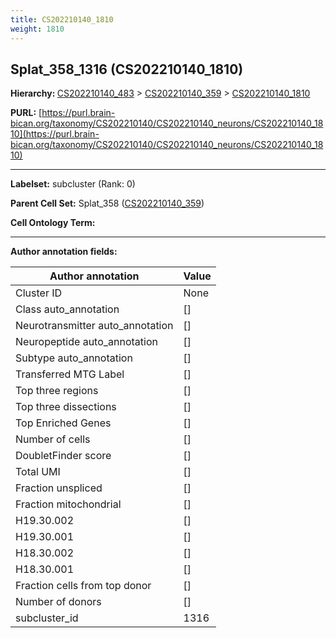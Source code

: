 ```yaml
---
title: CS202210140_1810
weight: 1810
---
```

## Splat_358_1316 (CS202210140_1810)
<b>Hierarchy: </b>
[CS202210140_483](../CS202210140_483) >
[CS202210140_359](../CS202210140_359) >
[CS202210140_1810](../CS202210140_1810)

**PURL:** [https://purl.brain-bican.org/taxonomy/CS202210140/CS202210140_neurons/CS202210140_1810](https://purl.brain-bican.org/taxonomy/CS202210140/CS202210140_neurons/CS202210140_1810)

---


**Labelset:** subcluster (Rank: 0)

**Parent Cell Set:** Splat_358 ([CS202210140_359](../CS202210140_359))



**Cell Ontology Term:** 

[MARKER GENES.]: #


---

[TRANSFERRED ANNOTATIONS.]: #


[AUTHOR ANNOTATION FIELDS.]: #


**Author annotation fields:**

| Author annotation | Value |
|-------------------|-------|
|Cluster ID|None|
|Class auto_annotation|[]|
|Neurotransmitter auto_annotation|[]|
|Neuropeptide auto_annotation|[]|
|Subtype auto_annotation|[]|
|Transferred MTG Label|[]|
|Top three regions|[]|
|Top three dissections|[]|
|Top Enriched Genes|[]|
|Number of cells|[]|
|DoubletFinder score|[]|
|Total UMI|[]|
|Fraction unspliced|[]|
|Fraction mitochondrial|[]|
|H19.30.002|[]|
|H19.30.001|[]|
|H18.30.002|[]|
|H18.30.001|[]|
|Fraction cells from top donor|[]|
|Number of donors|[]|
|subcluster_id|1316|
